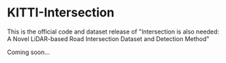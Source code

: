 # KITTI-Intersection

This is the official code and dataset release of "Intersection is also needed: A Novel LiDAR-based Road Intersection Dataset and Detection Method"

Coming soon...
